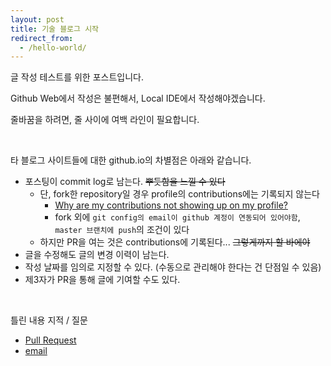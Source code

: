 ```yaml
---
layout: post
title: 기술 블로그 시작
redirect_from:
  - /hello-world/
---
```


글 작성 테스트를 위한 포스트입니다.

Github Web에서 작성은 불편해서, Local IDE에서 작성해야겠습니다.

줄바꿈을 하려면, 줄 사이에 여백 라인이 필요합니다.

<br>

타 블로그 사이트들에 대한 github.io의 차별점은 아래와 같습니다.
* 포스팅이 commit log로 남는다. ~~뿌듯함을 느낄 수 있다~~
  * 단, fork한 repository일 경우 profile의 contributions에는 기록되지 않는다
    * [Why are my contributions not showing up on my profile?](https://help.github.com/en/github/setting-up-and-managing-your-github-profile/why-are-my-contributions-not-showing-up-on-my-profile)
    * fork 외에 `git config의 email이 github 계정이 연동되어 있어야함`, `master 브랜치에 push`의 조건이 있다
  * 하지만 PR을 여는 것은 contributions에 기록된다... ~~그렇게까지 할 바에야~~
* 글을 수정해도 글의 변경 이력이 남는다.
* 작성 날짜를 임의로 지정할 수 있다. (수동으로 관리해야 한다는 건 단점일 수 있음)
* 제3자가 PR을 통해 글에 기여할 수도 있다.

<br>

틀린 내용 지적 / 질문
- [Pull Request](https://github.com/hojongs/hojongs.github.io/pulls)
- [email](hojong.jjh@gmail.com)
